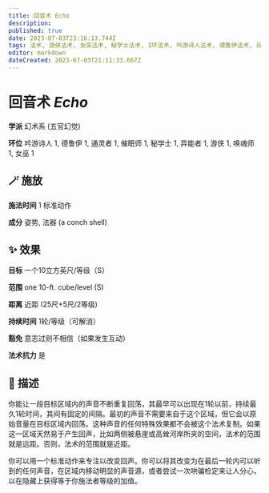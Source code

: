 ```yaml
---
title: 回音术 Echo
description: 
published: true
date: 2023-07-03T23:16:13.744Z
tags: 法术, 游侠法术, 女巫法术, 秘学士法术, 1环法术, 吟游诗人法术, 德鲁伊法术, 异能者法术, 催眠师法术, 通灵者法术, 唤魂师法术, 幻术系, 五官幻觉
editor: markdown
dateCreated: 2023-07-03T21:11:33.667Z
---
```


# **回音术** *Echo*

**学派** 幻术系 (五官幻觉) 

**环位** 吟游诗人 1, 德鲁伊 1, 通灵者 1, 催眠师 1, 秘学士 1, 异能者 1, 游侠 1, 唤魂师 1, 女巫 1

## 🪄 施放

**施法时间** 1 标准动作

**成分** 姿势, 法器 (a conch shell)

## ✨ 效果 

**目标** 一个10立方英尺/等级（S） 

**范围** one 10-ft. cube/level (S)

**距离** 近距 (25尺+5尺/2等级)  

**持续时间** 1轮/等级（可解消） 

**豁免** 意志过则不相信（如果发生互动）

**法术抗力** 是

## 📖 描述

你能让一段目标区域内的声音不断重复回荡，其最早可以出现在1轮以前，持续最久1轮时间，其间有固定的间隔。最初的声音不需要来自于这个区域，但它会以原始音量在目标区域内回荡。这种声音的任何特殊效果都不会被这个法术复制。如果这一区域天然易于产生回声，比如两侧被悬崖或高耸河岸所夹的空间，法术的范围就是远距。否则，法术的范围就是近距。

你可以用一个标准动作来专注以改变回声。你可以将其改变为在最后一轮内可以听到的任何声音，在区域内移动明显的声音源，或者尝试一次哄骗检定来让人分心，以在隐藏上获得等于你施法者等级的加值。
    